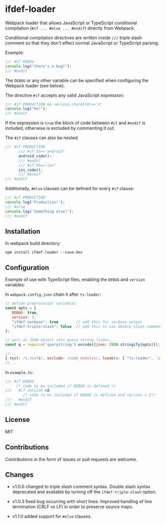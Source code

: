 # ifdef-loader

Webpack loader that allows JavaScript or TypeScript conditional compilation (`#if ... #else ... #endif`)
directly from Webpack.

Conditional compilation directives are written inside `///` triple slash comment so
that they don't effect normal JavaScript or TypeScript parsing.

Example:
```js
/// #if DEBUG
console.log("there's a bug!");
/// #endif
```
The `DEBUG` or any other variable can be specified when configuring the Webpack loader (see below).

The directive `#if` accepts any valid JavaScript expression:
```js
/// #if PRODUCTION && version.charAt(0)=='X'
console.log("Ho!");
/// #endif
```

If the expression is `true` the block of code between `#if` and `#endif` is included,
otherwise is excluded by commenting it out.

The `#if` clauses can also be nested:
```js
/// #if PRODUCTION
      /// #if OS=="android"
      android_code();
      /// #endif
      /// #if OS=="ios"
      ios_code();
      /// #endif
/// #endif
```

Additionally, `#else` clauses can be defined for every `#if` clause:
```js
/// #if PRODUCTION
console.log('Production!');
/// #else
console.log('Something else!');
/// #endif
```

## Installation

In webpack build directory:
```
npm install ifdef-loader --save-dev
```

## Configuration

Example of use with TypeScript files, enabling the `DEBUG` and `version` variables:

In `webpack.config.json` chain it after `ts-loader`:
```js
// define preprocessor variables
const opts = {
   DEBUG: true,
   version: 3,
   "ifdef-verbose": true        // add this for verbose output
   "ifdef-triple-slash": false  // add this to use double slash comment instead of default triple slash
};

// pass as JSON object into query string ?json=...
const q = require('querystring').encode({json: JSON.stringify(opts)});

//...
{ test: /\.tsx?$/, exclude: /node_modules/, loaders: [ "ts-loader", `ifdef-loader?${q}` ] }
//...
```
in `example.ts`:
```ts
/// #if DEBUG
     /* code to be included if DEBUG is defined */
///   #if version <2
        /* code to be included if DEBUG is defined and version < 2*/
///   #endif
/// #endif
```

## License

MIT

## Contributions

Contributions in the form of issues or pull requests are welcome.

## Changes

- v1.0.0 changed to triple slash comment syntax. Double slash syntax
deprecated and available by turning off the `ifdef-triple-slash` option.

- v1.0.3 fixed bug occurring with short lines. Improved handling of line
termination (CRLF vs LF) in order to preserve source maps.

- v1.1.0 added support for `#else` clauses.
